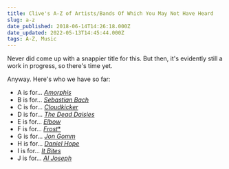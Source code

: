 ```yaml
---
title: Clive's A-Z of Artists/Bands Of Which You May Not Have Heard
slug: a-z
date_published: 2018-06-14T14:26:18.000Z
date_updated: 2022-05-13T14:45:44.000Z
tags: A-Z, Music
---
```


Never did come up with a snappier title for this. But then, it's evidently still a work in progress, so there's time yet.

Anyway. Here's who we have so far:

- A is for... [*Amorphis*](/a-is-for)
- B is for... [*Sebastian Bach*](/b-is-for)
- C is for... [*Cloudkicker*](/c-is-for)
- D is for... [*The Dead Daisies*](/d-is-for)
- E is for... [*Elbow*](/e-is-for)
- F is for... [*Frost**](/f-is-for)
- G is for... [*Jon Gomm*](/g-is-for)
- H is for... [*Daniel Hope*](/h-is-for)
- I is for... [*It Bites*](/i-is-for)
- J is for... [*Al Joseph*](/j-is-for)
